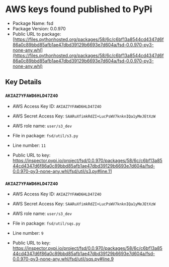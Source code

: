# AWS keys found published to PyPi

* Package Name: fsd
* Package Version: 0.0.970
* Public URL to package: [https://files.pythonhosted.org/packages/58/6c/c6bf13a8544cd4347d6f86a0c89bbd85afb1ae47dbd39129b6693e7d604a/fsd-0.0.970-py3-none-any.whl](https://files.pythonhosted.org/packages/58/6c/c6bf13a8544cd4347d6f86a0c89bbd85afb1ae47dbd39129b6693e7d604a/fsd-0.0.970-py3-none-any.whl)

## Key Details

### `AKIAZ7YFAWD6HLD47Z4O`

* AWS Access Key ID: `AKIAZ7YFAWD6HLD47Z4O`
* AWS Secret Access Key: `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` 
* AWS role name: `user/s3_dev`
* File in package: `fsd/util/s3.py`
* Line number: `11`

* Public URL to key: https://inspector.pypi.io/project/fsd/0.0.970/packages/58/6c/c6bf13a8544cd4347d6f86a0c89bbd85afb1ae47dbd39129b6693e7d604a/fsd-0.0.970-py3-none-any.whl/fsd/util/s3.py#line.11



### `AKIAZ7YFAWD6HLD47Z4O`

* AWS Access Key ID: `AKIAZ7YFAWD6HLD47Z4O`
* AWS Secret Access Key: `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` 
* AWS role name: `user/s3_dev`
* File in package: `fsd/util/sqs.py`
* Line number: `9`

* Public URL to key: https://inspector.pypi.io/project/fsd/0.0.970/packages/58/6c/c6bf13a8544cd4347d6f86a0c89bbd85afb1ae47dbd39129b6693e7d604a/fsd-0.0.970-py3-none-any.whl/fsd/util/sqs.py#line.9


